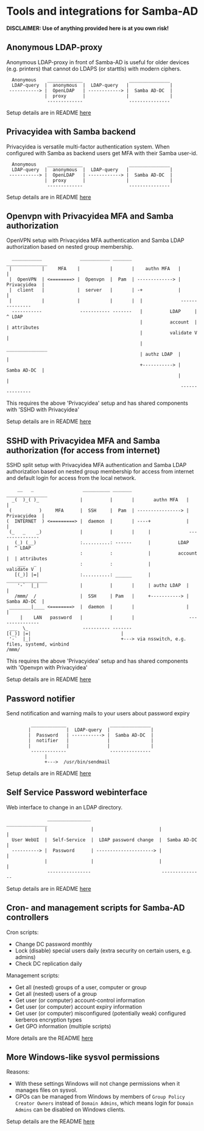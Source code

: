 # Tools and integrations for Samba-AD

**DISCLAIMER: Use of anything provided here is at you own risk!**


## Anonymous LDAP-proxy

Anonymous LDAP-proxy in front of Samba-AD is useful for older devices (e.g. printers) that cannot do LDAPS (or starttls) with modern ciphers.

```text
  Anonymous    _____________                 _______________
  LDAP-query  |  anonymous  |  LDAP-query   |               |
 -----------> |  OpenLDAP   | ------------> |  Samba AD-DC  |
              |  proxy      |               |               |
               -------------                 ---------------
```

Setup details are in README [here](anonymous_ldap_proxy/README.md) 


## Privacyidea with Samba backend

Privacyidea is versatile multi-factor authentication system. When configured with Samba as backend users get MFA with their Samba user-id.

```text
  Anonymous    _____________                 _______________
  LDAP-query  |  anonymous  |  LDAP-query   |               |
 -----------> |  OpenLDAP   | ------------> |  Samba AD-DC  |
              |  proxy      |               |               |
               -------------                 ---------------
```

Setup details are in README [here](privacyidea/README.md) 


## Openvpn with Privacyidea MFA and Samba authorization

OpenVPN setup with Privacyidea MFA authentication and Samba LDAP authorization based on nested group membership.

```text
  ___________              ___________ _______                  _______________  
 |           |     MFA    |           |       |    authn MFA   |               | 
 |  OpenVPN  | <========> |  Openvpn  |  Pam  | -------------> |  Privacyidea  | 
 |  client   |            |  server   |       | -+             |               | 
 |           |            |           |       |  |              ---------------  
  -----------              ----------- -------   |          LDAP     |  ^ LDAP
                                                 |          account  |  | attributes
                                                 |          validate V  |           
                                                 |              _______________  
                                                 | authz LDAP  |               | 
                                                 +-----------> |  Samba AD-DC  | 
                                                               |               | 
                                                                ---------------  
```

This requires the above 'Privacyidea' setup and has shared components with 'SSHD with Privacyidea'

Setup details are in README [here](openvpn_privacyidea/README.md) 


## SSHD with Privacyidea MFA and Samba authorization (for access from internet)

SSHD split setup with Privacyidea MFA authentication and Samba LDAP authorization based on nested group membership for 
access from internet and default login for access from the local network.

```text
    __   _                  __________ _______                     _______________  
  _(  )_( )_               |          |       |       authn MFA   |               | 
 (          )     MFA      |  SSH     |  Pam  | ----------------> |  Privacyidea  | 
(  INTERNET  ) <=========> |  daemon  |       | ----+             |               | 
 (_   _    _)              |          |       |     |              ---------------  
   (_) (__)                :..........: ------      |          LDAP     |  ^ LDAP
                           :          :             |          account  |  | attributes
    ___   _                :          :             |          validate V  |           
   [(_)] |=|               :..........: ______      |              _______________  
    '-`  |_|               |          |       |     | authz LDAP  |               | 
   /mmm/  /                |  SSH     | Pam   |     +-----------> |  Samba AD-DC  | 
 ________|____ <========>  |  daemon  |       |                   |               | 
     |    LAN   password   |          |       |                    ---------------  
 ___  \_                    ---------- -------                                       
[(_)] |=|                                 |                     
 '-`  |_|                                 +---> via nsswitch, e.g. files, systemd, winbind          
/mmm/                                                          
```

This requires the above 'Privacyidea' setup and has shared components with 'Openvpn with Privacyidea'

Setup details are in README [here](sshd_privacyidea/README.md) 


## Password notifier

Send notification and warning mails to your users about password expiry

```text
         _____________                _______________
        |             |  LDAP-query  |               |
        |  Password   | -----------> |  Samba AD-DC  |
        |  notifier   |              |               |
        |             |              |               |
         -------------                ---------------
              |
              +--->  /usr/bin/sendmail
```

Setup details are in README [here](password_notifier/README.md) 


## Self Service Password webinterface

Web interface to change in an LDAP directory.

```text
               ________________                          _______________
              |                |                        |               |
  User WebUI  |  Self-Service  |  LDAP password change  |  Samba AD-DC  |
  ----------> |  Password      | ---------------------> |               |
              |                |                        |               |
               ----------------                          ---------------
```

Setup details are in README [here](password_notifier/README.md) 


## Cron- and management scripts for Samba-AD controllers

Cron scripts:

- Change DC password monthly
- Lock (disable) special users daily (extra security on certain users, e.g. admins)
- Check DC replication daily

Management scripts:

- Get all (nested) groups of a user, computer or group
- Get all (nested) users of a group
- Get user (or computer) account-control information
- Get user (or computer) account expiry information
- Get user (or computer) misconfigured (potentially weak) configured kerberos encryption types
- Get GPO information (multiple scripts)

More details are the README [here](addc_scripts/README.md) 

## More Windows-like sysvol permissions

Reasons:
- With these settings Windows will not change permissions when it manages files on sysvol.
- GPOs can be managed from Windows by members of `Group Policy Creator Owners` instead of `Domain Admins`, which means login for `Domain Admins` can be disabled on Windows clients.  

Setup details are the README [here](sysvol_permissions/README.md) 
